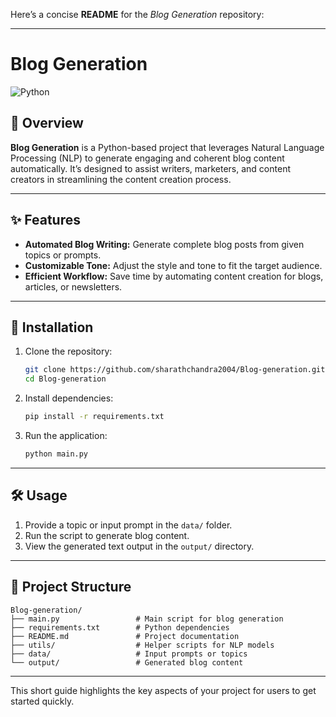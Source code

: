 Here’s a concise **README** for the *Blog Generation* repository:  

---

# Blog Generation  

![Python](https://img.shields.io/badge/Python-3.8%2B-blue)  

## 🚀 Overview  

**Blog Generation** is a Python-based project that leverages Natural Language Processing (NLP) to generate engaging and coherent blog content automatically. It’s designed to assist writers, marketers, and content creators in streamlining the content creation process.  

---

## ✨ Features  

- **Automated Blog Writing:** Generate complete blog posts from given topics or prompts.  
- **Customizable Tone:** Adjust the style and tone to fit the target audience.  
- **Efficient Workflow:** Save time by automating content creation for blogs, articles, or newsletters.  

---

## 🔧 Installation  

1. Clone the repository:  
   ```bash  
   git clone https://github.com/sharathchandra2004/Blog-generation.git  
   cd Blog-generation  
   ```  

2. Install dependencies:  
   ```bash  
   pip install -r requirements.txt  
   ```  

3. Run the application:  
   ```bash  
   python main.py  
   ```  

---

## 🛠️ Usage  

1. Provide a topic or input prompt in the `data/` folder.  
2. Run the script to generate blog content.  
3. View the generated text output in the `output/` directory.  

---

## 📁 Project Structure  

```
Blog-generation/  
├── main.py                 # Main script for blog generation  
├── requirements.txt        # Python dependencies  
├── README.md               # Project documentation  
├── utils/                  # Helper scripts for NLP models  
├── data/                   # Input prompts or topics  
└── output/                 # Generated blog content  
```  

--- 

This short guide highlights the key aspects of your project for users to get started quickly.
